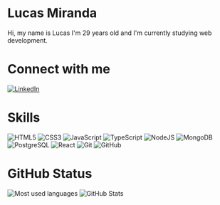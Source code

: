 # Lucas Miranda
Hi, my name is Lucas I'm 29 years old and I'm currently studying web development. 
# Connect with me
[![LinkedIn](https://img.shields.io/badge/LinkedIn-000?style=for-the-badge&logo=linkedin&logoColor=0E76A8)](https://www.linkedin.com/in/lucas-miranda-97a232269)

# Skills
![HTML5](https://img.shields.io/badge/html5-%23121011.svg?style=for-the-badge&logo=html5&logoColor=%23E34F26)
![CSS3](https://img.shields.io/badge/css3-%23121011.svg?style=for-the-badge&logo=css3&logoColor=%231572B6)
![JavaScript](https://img.shields.io/badge/javascript-%23121011.svg?style=for-the-badge&logo=javascript&logoColor=%23F7DF1E)
![TypeScript](https://img.shields.io/badge/TypeScript-000?style=for-the-badge&logo=typescript)
![NodeJS](https://img.shields.io/badge/nodeJS-000?style=for-the-badge&logo=node.js)
![MongoDB](https://img.shields.io/badge/MongoDB-%23121011.svg?style=for-the-badge&logo=mongodb&logoColor=%234ea94b)
![PostgreSQL](https://img.shields.io/badge/PostgreSQL-%23121011?style=for-the-badge&logo=postgresql&logoColor=316192)
![React](https://img.shields.io/badge/React-%23121011?style=for-the-badge&logo=react)
 ![Git](https://img.shields.io/badge/git-%23121011.svg?style=for-the-badge&logo=git&logoColor=%23F05033) ![GitHub](https://img.shields.io/badge/github-%23121011.svg?style=for-the-badge&logo=github&logoColor=white)

# GitHub Status
![Most used languages](https://github-readme-stats-sigma-five.vercel.app/api/top-langs/?username=LucasMChagas&theme=transparent&bg_color=000&border_color=30A3DC&show_icons=true&icon_color=30A3DC&title_color=E94D5F&text_color=FFF)
![GitHub Stats](https://github-readme-stats-sigma-five.vercel.app/api?username=LucasMChagas&theme=transparent&bg_color=000&border_color=30A3DC&show_icons=true&icon_color=30A3DC&title_color=E94D5F&text_color=FFF)

